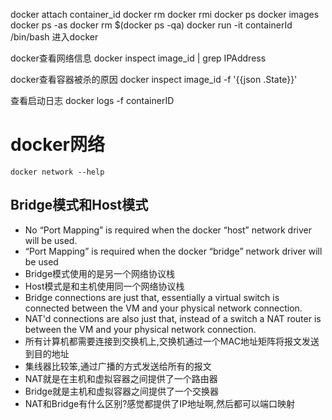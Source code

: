 docker attach container_id
docker rm
docker rmi
docker ps
docker images
docker ps -as
docker rm $(docker ps -qa)
docker run -it containerId /bin/bash    进入docker

docker查看网络信息    docker inspect image_id | grep IPAddress

docker查看容器被杀的原因 docker inspect image_id -f '{{json .State}}'

查看启动日志
docker logs -f containerID

# docker网络
    docker network --help
## Bridge模式和Host模式
* No “Port Mapping” is required when the docker “host” network driver will be used.
* “Port Mapping” is required when the docker “bridge” network driver will be used
* Bridge模式使用的是另一个网络协议栈
* Host模式是和主机使用同一个网络协议栈
* Bridge connections are just that, essentially a virtual switch is connected between the VM and your physical network connection.  
* NAT'd connections are also just that, instead of a switch a NAT router is between the VM and your physical network connection.
* 所有计算机都需要连接到交换机上,交换机通过一个MAC地址矩阵将报文发送到目的地址
* 集线器比较笨,通过广播的方式发送给所有的报文
* NAT就是在主机和虚拟容器之间提供了一个路由器
* Bridge就是主机和虚拟容器之间提供了一个交换器
* NAT和Bridge有什么区别?感觉都提供了IP地址啊,然后都可以端口映射
